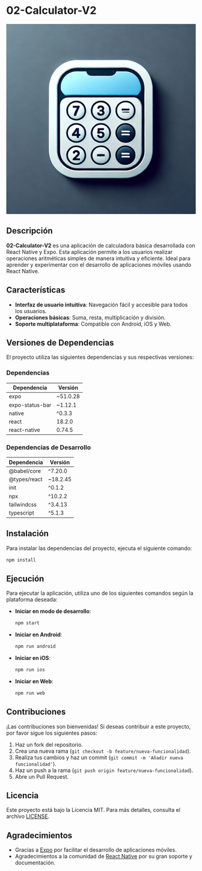 # 02-Calculator-V2

![Logo](https://github.com/Mendoza727/02-Calculator-V2/blob/main/assets/icon-calculator.png) <!-- Reemplaza con la URL de tu logo si tienes uno -->

## Descripción

**02-Calculator-V2** es una aplicación de calculadora básica desarrollada con React Native y Expo. Esta aplicación permite a los usuarios realizar operaciones aritméticas simples de manera intuitiva y eficiente. Ideal para aprender y experimentar con el desarrollo de aplicaciones móviles usando React Native.

## Características

- **Interfaz de usuario intuitiva**: Navegación fácil y accesible para todos los usuarios.
- **Operaciones básicas**: Suma, resta, multiplicación y división.
- **Soporte multiplataforma**: Compatible con Android, iOS y Web.

## Versiones de Dependencias

El proyecto utiliza las siguientes dependencias y sus respectivas versiones:

### Dependencias

| Dependencia               | Versión      |
|---------------------------|--------------|
| expo                      | ~51.0.28    |
| expo-status-bar           | ~1.12.1     |
| native                    | ^0.3.3      |
| react                     | 18.2.0      |
| react-native              | 0.74.5      |

### Dependencias de Desarrollo

| Dependencia               | Versión      |
|---------------------------|--------------|
| @babel/core               | ^7.20.0     |
| @types/react              | ~18.2.45    |
| init                      | ^0.1.2      |
| npx                       | ^10.2.2     |
| tailwindcss               | ^3.4.13     |
| typescript                | ^5.1.3      |

## Instalación

Para instalar las dependencias del proyecto, ejecuta el siguiente comando:

```bash
npm install
```

## Ejecución

Para ejecutar la aplicación, utiliza uno de los siguientes comandos según la plataforma deseada:

- **Iniciar en modo de desarrollo**:

    ```bash
    npm start
    ```

- **Iniciar en Android**:

    ```bash
    npm run android
    ```

- **Iniciar en iOS**:

    ```bash
    npm run ios
    ```

- **Iniciar en Web**:

    ```bash
    npm run web
    ```

## Contribuciones

¡Las contribuciones son bienvenidas! Si deseas contribuir a este proyecto, por favor sigue los siguientes pasos:

1. Haz un fork del repositorio.
2. Crea una nueva rama (`git checkout -b feature/nueva-funcionalidad`).
3. Realiza tus cambios y haz un commit (`git commit -m 'Añadir nueva funcionalidad'`).
4. Haz un push a la rama (`git push origin feature/nueva-funcionalidad`).
5. Abre un Pull Request.

## Licencia

Este proyecto está bajo la Licencia MIT. Para más detalles, consulta el archivo [LICENSE](LICENSE).

## Agradecimientos

- Gracias a [Expo](https://expo.dev/) por facilitar el desarrollo de aplicaciones móviles.
- Agradecimientos a la comunidad de [React Native](https://reactnative.dev/) por su gran soporte y documentación.

